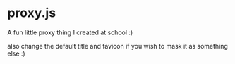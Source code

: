# proxy.js
A fun little proxy thing I created at school :)

also change the default title and favicon if you wish to mask it as something else :)
